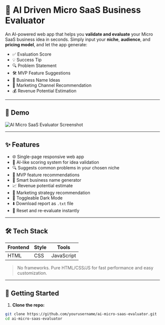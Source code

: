 # 🚀 AI Driven Micro SaaS Business Evaluator

An AI-powered web app that helps you **validate and evaluate** your Micro SaaS business idea in seconds. Simply input your **niche**, **audience**, and **pricing model**, and let the app generate:

- ✅ Evaluation Score
- 💡 Success Tip
- 🔍 Problem Statement
- 🛠 MVP Feature Suggestions
- 🚀 Business Name Ideas
- 📢 Marketing Channel Recommendation
- 💰 Revenue Potential Estimation

---

## 📸 Demo

![AI Micro SaaS Evaluator Screenshot](demo.png) <!-- Replace with your own screenshot or GIF -->

---

## ✨ Features

- 🌐 Single-page responsive web app
- 🎯 AI-like scoring system for idea validation
- 🔍 Suggests common problems in your chosen niche
- 🧰 MVP feature recommendations
- 🧠 Smart business name generator
- 📈 Revenue potential estimate
- 📢 Marketing strategy recommendation
- 🌙 Toggleable Dark Mode
- ⬇️ Download report as `.txt` file
- 🔄 Reset and re-evaluate instantly

---

## 🛠 Tech Stack

| Frontend | Style     | Tools          |
|----------|-----------|----------------|
| HTML     | CSS       | JavaScript     |

> No frameworks. Pure HTML/CSS/JS for fast performance and easy customization.

---

## 🚀 Getting Started

1. **Clone the repo:**

```bash
git clone https://github.com/yourusername/ai-micro-saas-evaluator.git
cd ai-micro-saas-evaluator
